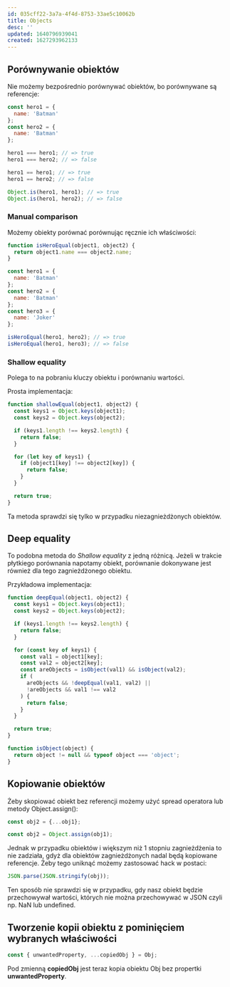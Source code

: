 ```yaml
---
id: 035cff22-3a7a-4f4d-8753-33ae5c10062b
title: Objects
desc: ''
updated: 1640796939041
created: 1627293962133
---
```


## Porównywanie obiektów

Nie możemy bezpośrednio porównywać obiektów, bo porównywane są referencje:
```javascript
const hero1 = {
  name: 'Batman'
};
const hero2 = {
  name: 'Batman'
};

hero1 === hero1; // => true
hero1 === hero2; // => false

hero1 == hero1; // => true
hero1 == hero2; // => false

Object.is(hero1, hero1); // => true
Object.is(hero1, hero2); // => false
```
### Manual comparison
Możemy obiekty porównać porównując ręcznie ich właściwości:

```javascript
function isHeroEqual(object1, object2) {
  return object1.name === object2.name;
}

const hero1 = {
  name: 'Batman'
};
const hero2 = {
  name: 'Batman'
};
const hero3 = {
  name: 'Joker'
};

isHeroEqual(hero1, hero2); // => true
isHeroEqual(hero1, hero3); // => false
```

### Shallow equality

Polega to na pobraniu kluczy obiektu i porównaniu wartości.

Prosta implementacja:
```javascript
function shallowEqual(object1, object2) {
  const keys1 = Object.keys(object1);
  const keys2 = Object.keys(object2);

  if (keys1.length !== keys2.length) {
    return false;
  }

  for (let key of keys1) {
    if (object1[key] !== object2[key]) {
      return false;
    }
  }

  return true;
}
```
Ta metoda sprawdzi się tylko w przypadku niezagnieżdżonych obiektów.

## Deep equality
To podobna metoda do *Shallow equality* z jedną różnicą. Jeżeli w trakcie płytkiego porównania napotamy obiekt, porównanie dokonywane jest również dla tego zagnieżdżonego obiektu.

Przykładowa implementacja:
```javascript
function deepEqual(object1, object2) {
  const keys1 = Object.keys(object1);
  const keys2 = Object.keys(object2);

  if (keys1.length !== keys2.length) {
    return false;
  }

  for (const key of keys1) {
    const val1 = object1[key];
    const val2 = object2[key];
    const areObjects = isObject(val1) && isObject(val2);
    if (
      areObjects && !deepEqual(val1, val2) ||
      !areObjects && val1 !== val2
    ) {
      return false;
    }
  }

  return true;
}

function isObject(object) {
  return object != null && typeof object === 'object';
}
```

## Kopiowanie obiektów

Żeby skopiować obiekt bez referencji możemy użyć spread operatora lub metody Object.assign(): 

```javascript
const obj2 = {...obj1};

const obj2 = Object.assign(obj1);
```

Jednak w przypadku obiektów i większym niż 1 stopniu zagnieżdżenia to nie zadziała, gdyż dla obiektów zagnieżdżonych nadal będą kopiowane referencje. Żeby tego uniknąć możemy zastosować hack w postaci:

```javascript
JSON.parse(JSON.stringify(obj));
```

Ten sposób nie sprawdzi się w przypadku, gdy nasz obiekt będzie przechowywał wartości, których nie można przechowywać w JSON czyli np. NaN lub undefined.

## Tworzenie kopii obiektu z pominięciem wybranych właściwości

```javascript
const { unwantedProperty, ...copiedObj } = Obj;
```

Pod zmienną **copiedObj** jest teraz kopia obiektu Obj bez propertki **unwantedProperty**.